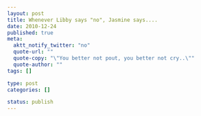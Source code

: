 ```yaml
--- 
layout: post
title: Whenever Libby says "no", Jasmine says....
date: 2010-12-24
published: true
meta: 
  aktt_notify_twitter: "no"
  quote-url: ""
  quote-copy: "\"You better not pout, you better not cry..\""
  quote-author: ""
tags: []

type: post
categories: []

status: publish
---
```


